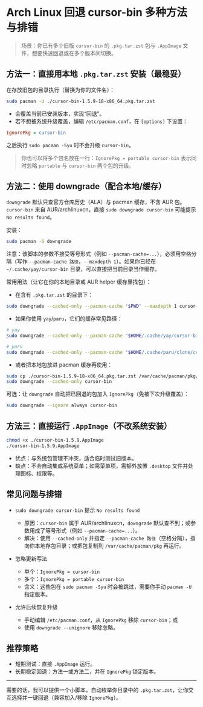 # Arch Linux 回退 cursor-bin 多种方法与排错

> 场景：你已有多个旧版 `cursor-bin` 的 `.pkg.tar.zst` 包与 `.AppImage` 文件，想要快速回退或在多个版本间切换。

## 方法一：直接用本地 `.pkg.tar.zst` 安装（最稳妥）

在存放旧包的目录执行（替换为你的文件名）：

```bash
sudo pacman -U ./cursor-bin-1.5.9-18-x86_64.pkg.tar.zst
```

- 会覆盖当前已安装版本，实现“回退”。
- 若不想被系统升级覆盖，编辑 `/etc/pacman.conf`，在 `[options]` 下设置：

```ini
IgnorePkg = cursor-bin
```

之后执行 `sudo pacman -Syu` 时不会升级 `cursor-bin`。

> 你也可以将多个包名放在一行：`IgnorePkg = portable cursor-bin`
> 表示同时忽略 `portable` 与 `cursor-bin` 两个包的升级。

## 方法二：使用 downgrade（配合本地/缓存）

`downgrade` 默认只查官方仓库历史（ALA）与 pacman 缓存，不含 AUR 包。`cursor-bin` 来自 AUR/archlinuxcn，直接 `sudo downgrade cursor-bin` 可能提示 `No results found`。

安装：

```bash
sudo pacman -S downgrade
```

注意：该脚本的参数不接受等号形式（例如 `--pacman-cache=...`），必须用空格分隔（写作 `--pacman-cache 路径`，`--maxdepth 1`）。如果你已经在 `~/.cache/yay/cursor-bin` 目录，可以直接把当前目录当作缓存。

常用用法（让它在你的本地目录或 AUR helper 缓存里找包）：

- 在含有 `.pkg.tar.zst` 的目录下：

```bash
sudo downgrade --cached-only --pacman-cache "$PWD" --maxdepth 1 cursor-bin
```

- 如果你使用 `yay`/`paru`，它们的缓存常见路径：

```bash
# yay	
sudo downgrade --cached-only --pacman-cache "$HOME/.cache/yay/cursor-bin" cursor-bin

# paru	
sudo downgrade --cached-only --pacman-cache "$HOME/.cache/paru/clone/cursor-bin" cursor-bin
```

- 或者把本地包放进 pacman 缓存再使用：

```bash
sudo cp ./cursor-bin-1.5.9-18-x86_64.pkg.tar.zst /var/cache/pacman/pkg/
sudo downgrade --cached-only cursor-bin
```

可选：让 `downgrade` 自动把已回退的包加入 `IgnorePkg`（免被下次升级覆盖）：

```bash
sudo downgrade --ignore always cursor-bin
```

## 方法三：直接运行 `.AppImage`（不改系统安装）

```bash
chmod +x ./cursor-bin-1.5.9.AppImage
./cursor-bin-1.5.9.AppImage
```

- 优点：与系统包管理不冲突，适合临时测试旧版本。
- 缺点：不会自动集成系统菜单；如需菜单项，需额外放置 `.desktop` 文件并处理图标、权限等。

## 常见问题与排错

- `sudo downgrade cursor-bin` 提示 `No results found`
  - 原因：`cursor-bin` 属于 AUR/archlinuxcn，`downgrade` 默认查不到；或参数用成了等号形式（例如 `--pacman-cache=...`）。
  - 解决：使用 `--cached-only` 并指定 `--pacman-cache 路径`（空格分隔），指向你本地存包目录；或把包复制到 `/var/cache/pacman/pkg` 再运行。

- 忽略更新写法
  - 单个：`IgnorePkg = cursor-bin`
  - 多个：`IgnorePkg = portable cursor-bin`
  - 含义：这些包在 `sudo pacman -Syu` 时会被跳过，需要你手动 `pacman -U` 指定版本。

- 允许后续恢复升级
  - 手动编辑 `/etc/pacman.conf`，从 `IgnorePkg` 移除 `cursor-bin`；或
  - 使用 `downgrade --unignore` 移除忽略。

## 推荐策略

- 短期测试：直接 `.AppImage` 运行。
- 长期稳定回退：方法一或方法二，并在 `IgnorePkg` 锁定版本。

---

需要的话，我可以提供一个小脚本，自动枚举你目录中的 `.pkg.tar.zst`，让你交互选择并一键回退（兼容加入/移除 `IgnorePkg`）。
